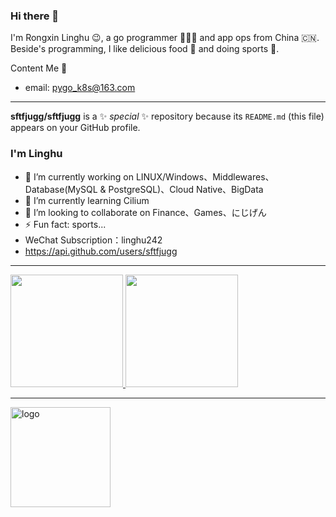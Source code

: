 ### Hi there 👋  
I'm Rongxin Linghu 😉, a go programmer 👨🏻‍💻 and app ops from China 🇨🇳. Beside's programming, I like delicious food 🥩 and doing sports 🏃.

Content Me 📱

- email: <a href="mailto:pygo_k8s@163.com">pygo_k8s@163.com</a>

<hr>

**sftfjugg/sftfjugg** is a ✨ _special_ ✨ repository because its `README.md` (this file) appears on your GitHub profile.

### I'm Linghu
- 🔭 I’m currently working on LINUX/Windows、Middlewares、Database(MySQL & PostgreSQL)、Cloud Native、BigData
- 🌱 I’m currently learning Cilium
- 👯 I’m looking to collaborate on Finance、Games、にじげん
- ⚡ Fun fact: sports...
- WeChat Subscription：linghu242
- https://api.github.com/users/sftfjugg

<hr>
<a href="https://github.com/sftfjugg/github-readme-stats" title="Go to Source">
  <img height=180 src="https://github-readme-stats.vercel.app/api?username=sftfjugg&show_icons=true&theme=radical">
</a>
<a href="https://github.com/sftfjugg/github-readme-stats">
  <img height=180 src="https://github-readme-stats.vercel.app/api/top-langs/?username=sftfjugg&hide=c%23,powershell,ruby&title_color=2aa889&text_color=99d1ce&icon_color=2bbc8a&bg_color=0c1014&langs_count=8&layout=compact" />
</a>
<hr>
<img src="https://github-profile-trophy.vercel.app/?username=sftfjugg&theme=flat&column=7" alt="logo" height="160" align="center" style="margin: auto; margin-bottom: 20px;" />
